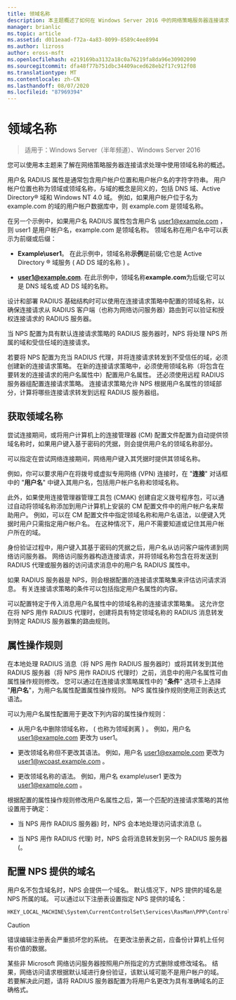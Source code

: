 ```yaml
---
title: 领域名称
description: 本主题概述了如何在 Windows Server 2016 中的网络策略服务器连接请求处理中使用领域名称。
manager: brianlic
ms.topic: article
ms.assetid: d011eaad-f72a-4a83-8099-8589c4ee8994
ms.author: lizross
author: eross-msft
ms.openlocfilehash: e219169ba3132a18c0a76219fa8da96e30902090
ms.sourcegitcommit: dfa48f77b751dbc34409aced628eb2f17c912f08
ms.translationtype: MT
ms.contentlocale: zh-CN
ms.lasthandoff: 08/07/2020
ms.locfileid: "87969394"
---
```

# <a name="realm-names"></a>领域名称

>适用于：Windows Server（半年频道）、Windows Server 2016

您可以使用本主题来了解在网络策略服务器连接请求处理中使用领域名称的概述。

用户名 RADIUS 属性是通常包含用户帐户位置和用户帐户名的字符字符串。 用户帐户位置也称为领域或领域名称，与域的概念是同义的，包括 DNS 域、Active Directory® 域和 Windows NT 4.0 域。 例如，如果用户帐户位于名为 example.com 的域的用户帐户数据库中，则 example.com 是领域名称。

在另一个示例中，如果用户名 RADIUS 属性包含用户名 user1@example.com ，则 user1 是用户帐户名，example.com 是领域名称。 领域名称在用户名中可以表示为前缀或后缀：

- **Example\user1**。 在此示例中，领域名称**示例**是前缀;它也是 Active Directory &reg; 域服务 \( AD DS 域的名称 \) 。

- <strong>user1@example.com</strong>. 在此示例中，领域名称**example.com**为后缀;它可以是 DNS 域名或 AD DS 域的名称。

设计和部署 RADIUS 基础结构时可以使用在连接请求策略中配置的领域名称，以确保连接请求从 RADIUS 客户端（也称为网络访问服务器）路由到可以验证和授权连接请求的 RADIUS 服务器。

当 NPS 配置为具有默认连接请求策略的 RADIUS 服务器时，NPS 将处理 NPS 所属的域和受信任域的连接请求。

若要将 NPS 配置为充当 RADIUS 代理，并将连接请求转发到不受信任的域，必须创建新的连接请求策略。 在新的连接请求策略中，必须使用领域名称（将包含在要转发的连接请求的用户名属性中）配置用户名属性。 还必须使用远程 RADIUS 服务器组配置连接请求策略。 连接请求策略允许 NPS 根据用户名属性的领域部分，计算将哪些连接请求转发到远程 RADIUS 服务器组。

## <a name="acquiring-the-realm-name"></a>获取领域名称

尝试连接期间，或将用户计算机上的连接管理器 (CM) 配置文件配置为自动提供领域名称时，如果用户键入基于密码的凭据，则会提供用户名的领域名称部分。

可以指定在尝试网络连接期间，网络用户键入其凭据时提供其领域名称。

例如，你可以要求用户在将拨号或虚拟专用网络 (VPN) 连接时，在 "**连接**" 对话框中的 "**用户名**" 中键入其用户名，包括用户帐户名称和领域名称。

此外，如果使用连接管理器管理工具包 (CMAK) 创建自定义拨号程序包，可以通过自动将领域名称添加到用户计算机上安装的 CM 配置文件中的用户帐户名来帮助用户。 例如，可以在 CM 配置文件中指定领域名称和用户名语法，以便键入凭据时用户只需指定用户帐户名。 在这种情况下，用户不需要知道或记住其用户帐户所在的域。

身份验证过程中，用户键入其基于密码的凭据之后，用户名从访问客户端传递到网络访问服务器。 网络访问服务器构造连接请求，并将领域名称包含在将发送到 RADIUS 代理或服务器的访问请求消息中的用户名 RADIUS 属性中。

如果 RADIUS 服务器是 NPS，则会根据配置的连接请求策略集来评估访问请求消息。 有关连接请求策略的条件可以包括指定用户名属性的内容。

可以配置特定于传入消息用户名属性中的领域名称的连接请求策略集。 这允许您在将 NPS 用作 RADIUS 代理时，创建将具有特定领域名称的 RADIUS 消息转发到特定 RADIUS 服务器集的路由规则。

## <a name="attribute-manipulation-rules"></a>属性操作规则

在本地处理 RADIUS 消息（将 NPS 用作 RADIUS 服务器时）或将其转发到其他 RADIUS 服务器（将 NPS 用作 RADIUS 代理时）之前，消息中的用户名属性可由属性操作规则修改。 您可以通过在连接请求策略属性中的 "**条件**" 选项卡上选择 "**用户名**"，为用户名属性配置属性操作规则。 NPS 属性操作规则使用正则表达式语法。

可以为用户名属性配置用于更改下列内容的属性操作规则：

- 从用户名中删除领域名称， \( 也称为领域剥离 \) 。 例如，用户名 user1@example.com 更改为 user1。

- 更改领域名称但不更改其语法。 例如，用户名 user1@example.com 更改为 user1@wcoast.example.com 。

- 更改领域名称的语法。 例如，用户名 example\user1 更改为 user1@example.com 。

根据配置的属性操作规则修改用户名属性之后，第一个匹配的连接请求策略的其他设置用于确定：

- 当 NPS 用作 RADIUS 服务器) 时，NPS 会本地处理访问请求消息 (。

- 当 NPS 用作 RADIUS 代理) 时，NPS 会将消息转发到另一个 RADIUS 服务器 (。

## <a name="configuring-the-nps-supplied-domain-name"></a>配置 NPS 提供的域名

用户名不包含域名时，NPS 会提供一个域名。 默认情况下，NPS 提供的域名是 NPS 所属的域。 可以通过以下注册表设置指定 NPS 提供的域名：

```
HKEY_LOCAL_MACHINE\System\CurrentControlSet\Services\RasMan\PPP\ControlProtocols\BuiltIn\DefaultDomain
```

> [!CAUTION]
> 错误编辑注册表会严重损坏您的系统。 在更改注册表之前，应备份计算机上任何有价值的数据。

某些非 Microsoft 网络访问服务器按照用户所指定的方式删除或修改域名。 结果，网络访问请求根据默认域进行身份验证，该默认域可能不是用户帐户的域。 若要解决此问题，请将 RADIUS 服务器配置为将用户名更改为具有准确域名的正确格式。
